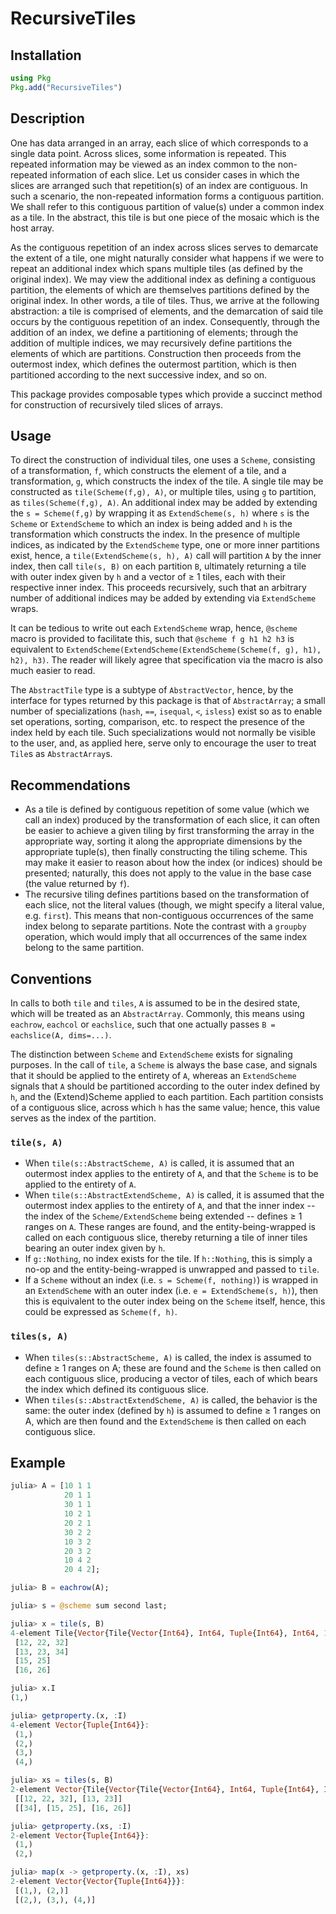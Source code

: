 # RecursiveTiles

## Installation

```julia
using Pkg
Pkg.add("RecursiveTiles")
```

## Description

One has data arranged in an array, each slice of which corresponds to
a single data point.  Across slices, some information is
repeated. This repeated information may be viewed as an index common
to the non-repeated information of each slice. Let us consider cases
in which the slices are arranged such that repetition(s) of an index
are contiguous. In such a scenario, the non-repeated information forms
a contiguous partition. We shall refer to this contiguous partition of
value(s) under a common index as a tile. In the abstract, this tile is
but one piece of the mosaic which is the host array.

As the contiguous repetition of an index across slices serves to
demarcate the extent of a tile, one might naturally consider what
happens if we were to repeat an additional index which spans multiple
tiles (as defined by the original index). We may view the additional
index as defining a contiguous partition, the elements of which are
themselves partitions defined by the original index. In other words, a
tile of tiles. Thus, we arrive at the following abstraction: a tile is
comprised of elements, and the demarcation of said tile occurs by the
contiguous repetition of an index. Consequently, through the addition
of an index, we define a partitioning of elements; through the
addition of multiple indices, we may recursively define partitions the
elements of which are partitions. Construction then proceeds from the
outermost index, which defines the outermost partition, which is then
partitioned according to the next successive index, and so on.

This package provides composable types which provide a succinct method
for construction of recursively tiled slices of arrays.

## Usage
To direct the construction of individual tiles, one uses a `Scheme`,
consisting of a transformation, `f`, which constructs the element of a
tile, and a transformation, `g`, which constructs the index of the
tile.  A single tile may be constructed as `tile(Scheme(f,g), A)`, or
multiple tiles, using `g` to partition, as `tiles(Scheme(f,g), A)`.
An additional index may be added by extending the `s = Scheme(f,g)` by
wrapping it as `ExtendScheme(s, h)` where `s` is the `Scheme` or
`ExtendScheme` to which an index is being added and `h` is the
transformation which constructs the index.  In the presence of
multiple indices, as indicated by the `ExtendScheme` type, one or more
inner partitions exist, hence, a `tile(ExtendScheme(s, h), A)` call
will partition `A` by the inner index, then call `tile(s, B)` on each
partition `B`, ultimately returning a tile with outer index given by
`h` and a vector of ≥ 1 tiles, each with their respective inner index.
This proceeds recursively, such that an arbitrary number of additional
indices may be added by extending via `ExtendScheme` wraps.

It can be tedious to write out each `ExtendScheme` wrap, hence,
`@scheme` macro is provided to facilitate this, such that `@scheme f g
h1 h2 h3` is equivalent to
`ExtendScheme(ExtendScheme(ExtendScheme(Scheme(f, g), h1), h2), h3)`.
The reader will likely agree that specification via the macro is also
much easier to read.

The `AbstractTile` type is a subtype of `AbstractVector`, hence,
by the interface for types returned by this package is that of
`AbstractArray`; a small number of specializations
(`hash`, `==`, `isequal`, `<`, `isless`) exist so as to enable
set operations, sorting, comparison, etc. to respect the presence of
the index held by each tile. Such specializations would not normally
be visible to the user, and, as applied here, serve only to encourage
the user to treat `Tile`s as `AbstractArray`s.

## Recommendations
- As a tile is defined by contiguous repetition of some value (which
  we call an index) produced by the transformation of each slice,
  it can often be easier to achieve a given tiling
  by first transforming the array in the appropriate way, sorting it
  along the appropriate dimensions by the appropriate tuple(s), then
  finally constructing the tiling scheme. This may make it easier to
  reason about how the index (or indices) should be presented;
  naturally, this does not apply to the value in the base case (the
  value returned by `f`).
- The recursive tiling defines partitions based on the transformation
  of each slice, not the literal values (though, we might specify a
  literal value, e.g. `first`). This means that non-contiguous
  occurrences of the same index belong to separate partitions. Note
  the contrast with a `groupby` operation, which would imply that all
  occurrences of the same index belong to the same partition.

## Conventions
In calls to both `tile` and `tiles`, `A` is assumed to be in the
desired state, which will be treated as an `AbstractArray`. Commonly,
this means using `eachrow`, `eachcol` or `eachslice`, such that one
actually passes `B = eachslice(A, dims=...)`.

The distinction between `Scheme` and `ExtendScheme` exists for
signaling purposes. In the call of `tile`, a `Scheme` is always the
base case, and signals that it should be applied to the entirety of
`A`, whereas an `ExtendScheme` signals that `A` should be partitioned
according to the outer index defined by `h`, and the (Extend)Scheme
applied to each partition. Each partition consists of a contiguous
slice, across which `h` has the same value; hence, this value serves
as the index of the partition.
### `tile(s, A)`
- When `tile(s::AbstractScheme, A)` is called, it is assumed that an
  outermost index applies to the entirety of `A`, and that the `Scheme` is
  to be applied to the entirety of `A`.
- When `tile(s::AbstractExtendScheme, A)` is called, it is assumed
  that the outermost index applies to the entirety of `A`, and that
  the inner index -- the index of the `Scheme/ExtendScheme` being
  extended -- defines ≥ 1 ranges on `A`. These ranges are found, and
  the entity-being-wrapped is called on each contiguous slice, thereby
  returning a tile of inner tiles bearing an outer index given by `h`.
- If `g::Nothing`, no index exists for the tile. If `h::Nothing`, this
  is simply a no-op and the entity-being-wrapped is unwrapped and
  passed to `tile`.
- If a `Scheme` without an index (i.e. `s = Scheme(f, nothing)`) is
  wrapped in an `ExtendScheme` with an outer index (i.e. `e =
  ExtendScheme(s, h)`), then this is equivalent to the outer index
  being on the `Scheme` itself, hence, this could be expressed as
  `Scheme(f, h)`.
### `tiles(s, A)`
- When `tiles(s::AbstractScheme, A)` is called, the index is
  assumed to define ≥ 1 ranges on A; these are found and the `Scheme`
  is then called on each contiguous slice, producing a vector of
  tiles, each of which bears the index which defined its contiguous
  slice.
- When `tiles(s::AbstractExtendScheme, A)` is called, the behavior is
  the same: the outer index (defined by `h`) is assumed to define ≥ 1
  ranges on A, which are then found and the `ExtendScheme` is then
  called on each contiguous slice.

## Example
```julia
julia> A = [10 1 1
            20 1 1
            30 1 1
            10 2 1
            20 2 1
            30 2 2
            10 3 2
            20 3 2
            10 4 2
            20 4 2];

julia> B = eachrow(A);

julia> s = @scheme sum second last;

julia> x = tile(s, B)
4-element Tile{Vector{Tile{Vector{Int64}, Int64, Tuple{Int64}, Int64, 1}}, Tile{Vector{Int64}, Int64, Tuple{Int64}, Int64, 1}, Tuple{Int64}, Int64, 1}:
 [12, 22, 32]
 [13, 23, 34]
 [15, 25]
 [16, 26]

julia> x.I
(1,)

julia> getproperty.(x, :I)
4-element Vector{Tuple{Int64}}:
 (1,)
 (2,)
 (3,)
 (4,)

julia> xs = tiles(s, B)
2-element Vector{Tile{Vector{Tile{Vector{Int64}, Int64, Tuple{Int64}, Int64, 1}}, Tile{Vector{Int64}, Int64, Tuple{Int64}, Int64, 1}, Tuple{Int64}, Int64, 1}}:
 [[12, 22, 32], [13, 23]]
 [[34], [15, 25], [16, 26]]

julia> getproperty.(xs, :I)
2-element Vector{Tuple{Int64}}:
 (1,)
 (2,)

julia> map(x -> getproperty.(x, :I), xs)
2-element Vector{Vector{Tuple{Int64}}}:
 [(1,), (2,)]
 [(2,), (3,), (4,)]
```
